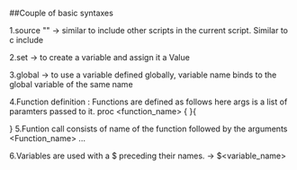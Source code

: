 ##Couple of basic syntaxes

1.source "<File path>"  -> similar to include other scripts in the current script. Similar to c include

2.set <variable name> <Value> -> to create a variable and assign it a Value

3.global <variable name> -> to use a variable defined globally, variable name binds to the global variable of the same name

4.Function definition : Functions are defined as follows here args is a list of paramters passed to it.
  proc <function_name> { <args> }{
  
  }
5.Funtion call consists of name of the function followed by the arguments
  <Function_name> <arg1> <arg2> <arg3> ...
  
6.Variables are used with a $ preceding their names. -> $<variable_name>
